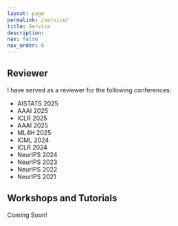 ```yaml
---
layout: page
permalink: /service/
title: Service
description: 
nav: false
nav_order: 6
---
```


## Reviewer
I have served as a reviewer for the following conferences:
- AISTATS 2025
- AAAI 2025
- ICLR 2025
- AAAI 2025
- ML4H 2025
- ICML 2024
- ICLR 2024
- NeurIPS 2024
- NeurIPS 2023
- NeurIPS 2022
- NeurIPS 2021

## Workshops and Tutorials
Coming Soon! 


